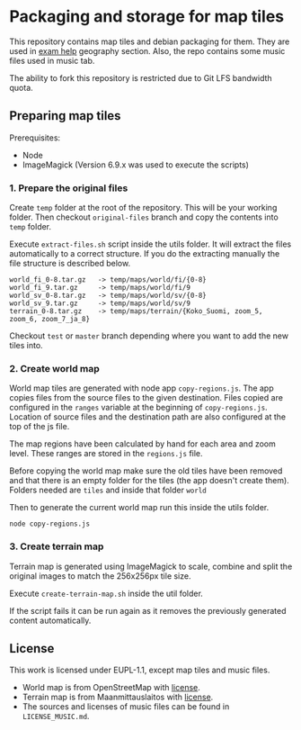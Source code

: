 # Packaging and storage for map tiles

This repository contains map tiles and debian packaging for them. They are used in [exam help](https://github.com/digabi/koe-ohje) geography section.
Also, the repo contains some music files used in music tab.

The ability to fork this repository is restricted due to Git LFS bandwidth quota.

## Preparing map tiles

Prerequisites:

- Node
- ImageMagick (Version 6.9.x was used to execute the scripts)

### 1. Prepare the original files

Create `temp` folder at the root of the repository. This will be your working folder. Then checkout `original-files` branch and copy the contents into `temp` folder.

Execute `extract-files.sh` script inside the utils folder. It will extract the files automatically to a correct structure. If you do the extracting manually the file structure is described below.

```
world_fi_0-8.tar.gz   -> temp/maps/world/fi/{0-8}
world_fi_9.tar.gz     -> temp/maps/world/fi/9
world_sv_0-8.tar.gz   -> temp/maps/world/sv/{0-8}
world_sv_9.tar.gz     -> temp/maps/world/sv/9
terrain_0-8.tar.gz    -> temp/maps/terrain/{Koko_Suomi, zoom_5, zoom_6, zoom_7_ja_8}
```

Checkout `test` or `master` branch depending where you want to add the new tiles into.

### 2. Create world map

World map tiles are generated with node app `copy-regions.js`. The app copies files from the source files to the given destination. Files copied are configured in the `ranges` variable at the beginning of `copy-regions.js`. Location of source files and the destination path are also configured at the top of the js file.

The map regions have been calculated by hand for each area and zoom level. These ranges are stored in the `regions.js` file.

Before copying the world map make sure the old tiles have been removed and that there is an empty folder for the tiles (the app doesn't create them). Folders needed are `tiles` and inside that folder `world`

Then to generate the current world map run this inside the utils folder.

`node copy-regions.js`

### 3. Create terrain map

Terrain map is generated using ImageMagick to scale, combine and split the original images to match the 256x256px tile size.

Execute `create-terrain-map.sh` inside the util folder.

If the script fails it can be run again as it removes the previously generated content automatically.

## License

This work is licensed under EUPL-1.1, except map tiles and music files.
 * World map is from OpenStreetMap with [license](https://www.openstreetmap.org/copyright).
 * Terrain map is from Maanmittauslaitos with [license](https://www.maanmittauslaitos.fi/avoindata-lisenssi-cc40).
 * The sources and licenses of music files can be found in `LICENSE_MUSIC.md`.
